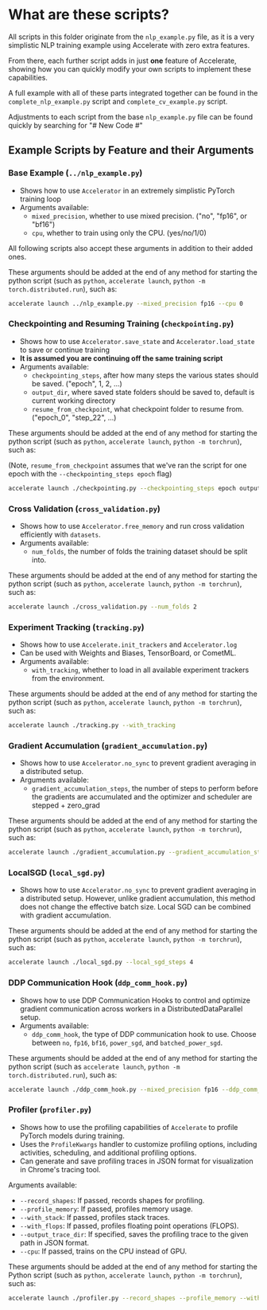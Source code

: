 # What are these scripts?

All scripts in this folder originate from the `nlp_example.py` file, as it is a very simplistic NLP training example using Accelerate with zero extra features.

From there, each further script adds in just **one** feature of Accelerate, showing how you can quickly modify your own scripts to implement these capabilities.

A full example with all of these parts integrated together can be found in the `complete_nlp_example.py` script and `complete_cv_example.py` script.

Adjustments to each script from the base `nlp_example.py` file can be found quickly by searching for "# New Code #"

## Example Scripts by Feature and their Arguments

### Base Example (`../nlp_example.py`)

- Shows how to use `Accelerator` in an extremely simplistic PyTorch training loop
- Arguments available:
  - `mixed_precision`, whether to use mixed precision. ("no", "fp16", or "bf16")
  - `cpu`, whether to train using only the CPU. (yes/no/1/0)

All following scripts also accept these arguments in addition to their added ones.

These arguments should be added at the end of any method for starting the python script (such as `python`, `accelerate launch`, `python -m torch.distributed.run`), such as:

```bash
accelerate launch ../nlp_example.py --mixed_precision fp16 --cpu 0
```

### Checkpointing and Resuming Training (`checkpointing.py`)

- Shows how to use `Accelerator.save_state` and `Accelerator.load_state` to save or continue training
- **It is assumed you are continuing off the same training script**
- Arguments available:
  - `checkpointing_steps`, after how many steps the various states should be saved. ("epoch", 1, 2, ...)
  - `output_dir`, where saved state folders should be saved to, default is current working directory
  - `resume_from_checkpoint`, what checkpoint folder to resume from. ("epoch_0", "step_22", ...)

These arguments should be added at the end of any method for starting the python script (such as `python`, `accelerate launch`, `python -m torchrun`), such as:

(Note, `resume_from_checkpoint` assumes that we've ran the script for one epoch with the `--checkpointing_steps epoch` flag)

```bash
accelerate launch ./checkpointing.py --checkpointing_steps epoch output_dir "checkpointing_tutorial" --resume_from_checkpoint "checkpointing_tutorial/epoch_0"
```

### Cross Validation (`cross_validation.py`)

- Shows how to use `Accelerator.free_memory` and run cross validation efficiently with `datasets`.
- Arguments available:
  - `num_folds`, the number of folds the training dataset should be split into.

These arguments should be added at the end of any method for starting the python script (such as `python`, `accelerate launch`, `python -m torchrun`), such as:

```bash
accelerate launch ./cross_validation.py --num_folds 2
```

### Experiment Tracking (`tracking.py`)

- Shows how to use `Accelerate.init_trackers` and `Accelerator.log`
- Can be used with Weights and Biases, TensorBoard, or CometML.
- Arguments available:
  - `with_tracking`, whether to load in all available experiment trackers from the environment.

These arguments should be added at the end of any method for starting the python script (such as `python`, `accelerate launch`, `python -m torchrun`), such as:

```bash
accelerate launch ./tracking.py --with_tracking
```

### Gradient Accumulation (`gradient_accumulation.py`)

- Shows how to use `Accelerator.no_sync` to prevent gradient averaging in a distributed setup.
- Arguments available:
  - `gradient_accumulation_steps`, the number of steps to perform before the gradients are accumulated and the optimizer and scheduler are stepped + zero_grad

These arguments should be added at the end of any method for starting the python script (such as `python`, `accelerate launch`, `python -m torchrun`), such as:

```bash
accelerate launch ./gradient_accumulation.py --gradient_accumulation_steps 5
```

### LocalSGD (`local_sgd.py`)
- Shows how to use `Accelerator.no_sync` to prevent gradient averaging in a distributed setup. However, unlike gradient accumulation, this method does not change the effective batch size. Local SGD can be combined with gradient accumulation.

These arguments should be added at the end of any method for starting the python script (such as `python`, `accelerate launch`, `python -m torchrun`), such as:

```bash
accelerate launch ./local_sgd.py --local_sgd_steps 4
```

### DDP Communication Hook (`ddp_comm_hook.py`)

- Shows how to use DDP Communication Hooks to control and optimize gradient communication across workers in a DistributedDataParallel setup.
- Arguments available:
  - `ddp_comm_hook`, the type of DDP communication hook to use. Choose between `no`, `fp16`, `bf16`, `power_sgd`, and `batched_power_sgd`.

These arguments should be added at the end of any method for starting the python script (such as `accelerate launch`, `python -m torch.distributed.run`), such as:

```bash
accelerate launch ./ddp_comm_hook.py --mixed_precision fp16 --ddp_comm_hook power_sgd
```

### Profiler (`profiler.py`)

- Shows how to use the profiling capabilities of `Accelerate` to profile PyTorch models during training.
- Uses the `ProfileKwargs` handler to customize profiling options, including activities, scheduling, and additional profiling options.
- Can generate and save profiling traces in JSON format for visualization in Chrome's tracing tool.

Arguments available:
- `--record_shapes`: If passed, records shapes for profiling.
- `--profile_memory`: If passed, profiles memory usage.
- `--with_stack`: If passed, profiles stack traces.
- `--with_flops`: If passed, profiles floating point operations (FLOPS).
- `--output_trace_dir`: If specified, saves the profiling trace to the given path in JSON format.
- `--cpu`: If passed, trains on the CPU instead of GPU.

These arguments should be added at the end of any method for starting the Python script (such as `python`, `accelerate launch`, `python -m torchrun`), such as:

```bash
accelerate launch ./profiler.py --record_shapes --profile_memory --with_flops --output_trace_dir "profiler.json"
```
